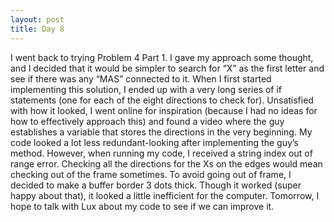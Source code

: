 ```yaml
---
layout: post
title: Day 8
---
```

I went back to trying Problem 4 Part 1. I gave my approach some thought, and I decided that it would be simpler to search for “X” as the first letter and see if there was any “MAS” connected to it. When I first started implementing this solution, I ended up with a very long series of if statements (one for each of the eight directions to check for). Unsatisfied with how it looked, I went online for inspiration (because I had no ideas for how to effectively approach this) and found a video where the guy establishes a variable that stores the directions in the very beginning. My code looked a lot less redundant-looking after implementing the guy’s method. However, when running my code, I received a string index out of range error. Checking all the directions for the Xs on the edges would mean checking out of the frame sometimes. To avoid going out of frame, I decided to make a buffer border 3 dots thick. Though it worked (super happy about that), it looked a little inefficient for the computer. Tomorrow, I hope to talk with Lux about my code to see if we can improve it.
